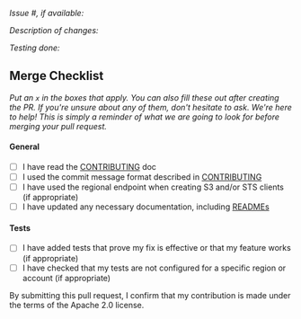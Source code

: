 *Issue #, if available:*

*Description of changes:*

*Testing done:*

## Merge Checklist

_Put an `x` in the boxes that apply. You can also fill these out after creating the PR. If you're unsure about any of them, don't hesitate to ask. We're here to help! This is simply a reminder of what we are going to look for before merging your pull request._

#### General

- [ ] I have read the [CONTRIBUTING](https://github.com/aws/sagemaker-training-toolkit/blob/master/CONTRIBUTING.md) doc
- [ ] I used the commit message format described in [CONTRIBUTING](https://github.com/aws/sagemaker-training-toolkit/blob/master/CONTRIBUTING.md#committing-your-change)
- [ ] I have used the regional endpoint when creating S3 and/or STS clients (if appropriate)
- [ ] I have updated any necessary documentation, including [READMEs](https://github.com/aws/sagemaker-training-toolkit/blob/master/README.md)

#### Tests

- [ ] I have added tests that prove my fix is effective or that my feature works (if appropriate)
- [ ] I have checked that my tests are not configured for a specific region or account (if appropriate)

By submitting this pull request, I confirm that my contribution is made under the terms of the Apache 2.0 license.
